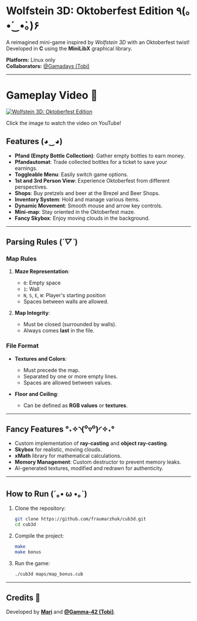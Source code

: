 # Wolfstein 3D: Oktoberfest Edition ٩(｡•́‿•̀｡)۶

A reimagined mini-game inspired by *Wolfstein 3D* with an Oktoberfest twist! Developed in **C** using the **MiniLibX** graphical library. 

**Platform:** Linux only  
**Collaborators:** [@Gamadays (Tobi)](https://github.com/Gamadays)

---
# Gameplay Video 🎥

[![Wolfstein 3D: Oktoberfest Edition](https://img.youtube.com/vi/GLjqHxh7r80/0.jpg)](https://www.youtube.com/watch?v=GLjqHxh7r80)

Click the image to watch the video on YouTube!

## Features (◕‿◕)

- **Pfand (Empty Bottle Collection)**: Gather empty bottles to earn money.
- **Pfandautomat**: Trade collected bottles for a ticket to save your earnings.
- **Toggleable Menu**: Easily switch game options.
- **1st and 3rd Person View**: Experience Oktoberfest from different perspectives.
- **Shops**: Buy pretzels and beer at the Brezel and Beer Shops.
- **Inventory System**: Hold and manage various items.
- **Dynamic Movement**: Smooth mouse and arrow key controls.
- **Mini-map**: Stay oriented in the Oktoberfest maze.
- **Fancy Skybox**: Enjoy moving clouds in the background.

---

## Parsing Rules (*´▽`*)

### Map Rules  
1. **Maze Representation**:  
   - `0`: Empty space  
   - `1`: Wall  
   - `N`, `S`, `E`, `W`: Player's starting position  
   - Spaces between walls are allowed.

2. **Map Integrity**:  
   - Must be closed (surrounded by walls).  
   - Always comes **last** in the file.

### File Format
- **Textures and Colors**:
  - Must precede the map.  
  - Separated by one or more empty lines.  
  - Spaces are allowed between values.

- **Floor and Ceiling**:
  - Can be defined as **RGB values** or **textures**.

---

## Fancy Features °˖✧◝(⁰▿⁰)◜✧˖°
- Custom implementation of **ray-casting** and **object ray-casting**.  
- **Skybox** for realistic, moving clouds.  
- **xMath** library for mathematical calculations.  
- **Memory Management**: Custom destructor to prevent memory leaks.  
- AI-generated textures, modified and redrawn for authenticity.

---

## How to Run (´｡• ω •｡`)

1. Clone the repository:
   ```bash
   git clone https://github.com/fraumarzhuk/cub3d.git
   cd cub3d
   ```

2. Compile the project:
   ```bash
   make
   make bonus
   ```

3. Run the game:
   ```bash
   ./cub3d maps/map_bonus.cub
   ```

---

## Credits 👥
Developed  by **[Mari](https://github.com/fraumarzhuk)** and **[@Gamma-42 (Tobi)](https://github.com/Gamma-42)**.
